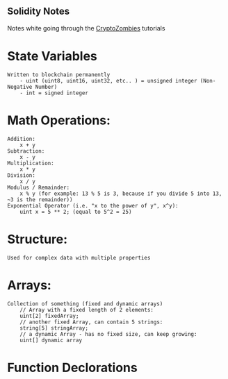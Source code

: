 ## Solidity Notes
Notes white going through the [CryptoZombies](https://cryptozombies.io) tutorials

# State Variables
    Written to blockchain permanently
        - uint (uint8, uint16, uint32, etc.. ) = unsigned integer (Non-Negative Number)
        - int = signed integer

# Math Operations:
    Addition:
        x + y
    Subtraction:
        x - y
    Multiplication:
        x * y
    Division:
        x / y
    Modulus / Remainder:
        x % y (for example: 13 % 5 is 3, because if you divide 5 into 13, ~3 is the remainder))
    Exponential Operator (i.e. "x to the power of y", x^y):
        uint x = 5 ** 2; (equal to 5^2 = 25)

# Structure:
    Used for complex data with multiple properties

# Arrays:
    Collection of something (fixed and dynamic arrays)
        // Array with a fixed length of 2 elements:
        uint[2] fixedArray;
        // another fixed Array, can contain 5 strings:
        string[5] stringArray;
        // a dynamic Array - has no fixed size, can keep growing:
        uint[] dynamic array

# Function Declorations
